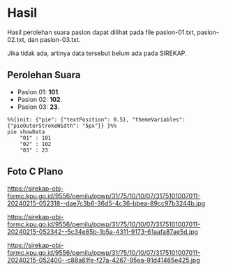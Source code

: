 # Hasil

Hasil perolehan suara paslon dapat dilihat pada file paslon-01.txt, paslon-02.txt, dan paslon-03.txt.

Jika tidak ada, artinya data tersebut belum ada pada SIREKAP.

## Perolehan Suara

 * Paslon 01: **101**.
 * Paslon 02: **102**.
 * Paslon 03: **23**.

```mermaid
%%{init: {"pie": {"textPosition": 0.5}, "themeVariables": {"pieOuterStrokeWidth": "5px"}} }%%
pie showData
    "01" : 101
    "02" : 102
    "03" : 23
```
## Foto C Plano

https://sirekap-obj-formc.kpu.go.id/9556/pemilu/ppwp/31/75/10/10/07/3175101007011-20240215-052318--dae7c3b6-36d5-4c36-bbea-89cc97b3244b.jpg

https://sirekap-obj-formc.kpu.go.id/9556/pemilu/ppwp/31/75/10/10/07/3175101007011-20240215-052342--5c34e85b-1b5a-4311-9173-61aafa87ae5d.jpg

https://sirekap-obj-formc.kpu.go.id/9556/pemilu/ppwp/31/75/10/10/07/3175101007011-20240215-052400--c88a81fe-f27a-4267-95ea-91d41465e425.jpg
